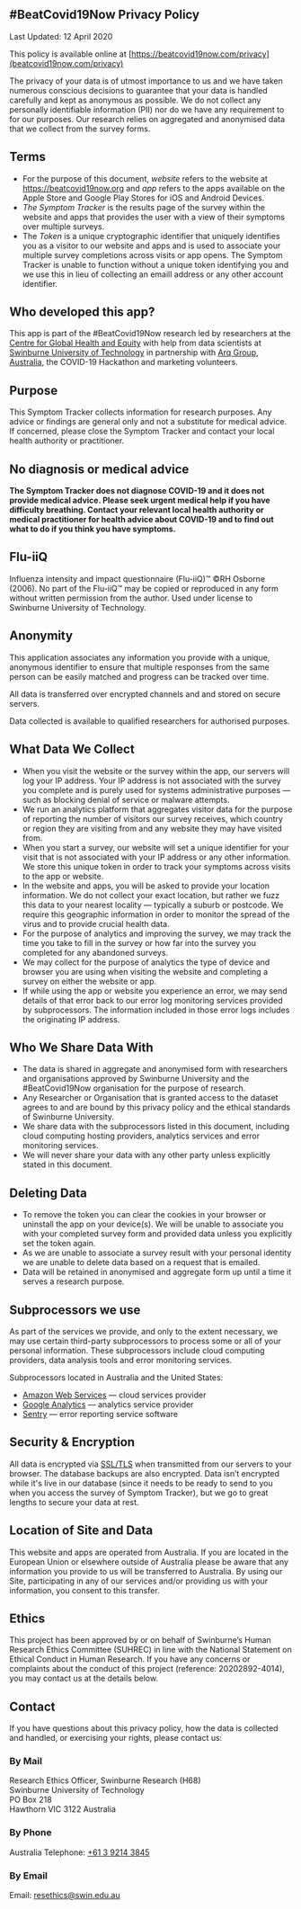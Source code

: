 ## \#BeatCovid19Now Privacy Policy

Last Updated: 12 April 2020

This policy is available online at [https://beatcovid19now.com/privacy](beatcovid19now.com/privacy)

The privacy of your data is of utmost importance to us and we have taken numerous conscious decisions to guarantee that your data is handled carefully and kept as anonymous as possible. We do not collect any personally identifiable information (PII) nor do we have any requirement to for our purposes. Our research relies on aggregated and anonymised data that we collect from the survey forms.

## Terms

* For the purpose of this document, _website_ refers to the website at https://beatcovid19now.org and _app_ refers to the apps available on the Apple Store and Google Play Stores for iOS and Android Devices.
* _The Symptom Tracker_ is the results page of the survey within the website and apps that provides the user with a view of their symptoms over multiple surveys.
* The _Token_ is a unique cryptographic identifier that uniquely identifies you as a visitor to our website and apps and is used to associate your multiple survey completions across visits or app opens. The Symptom Tracker is unable to function without a unique token identifying you and we use this in lieu of collecting an emaill address or any other account identifier.

## Who developed this app?

This app is part of the #BeatCovid19Now research led by researchers at the [Centre for Global Health and Equity](https://www.swinburne.edu.au/research/global-health-equity/) with help from data scientists at [Swinburne University of Technology](https://www.swinburne.edu.au/) in partnership with [Arq Group, Australia](https://arq.group/), the COVID-19 Hackathon and marketing volunteers.

## Purpose

This Symptom Tracker collects information for research purposes. Any advice or findings are general only and not a substitute for medical advice. If concerned, please close the Symptom Tracker and contact your local health authority or practitioner.

## No diagnosis or medical advice

**The Symptom Tracker does not diagnose COVID-19 and it does not provide medical advice. Please seek urgent medical help if you have difficulty breathing. Contact your relevant local health authority or medical practitioner for health advice about COVID-19 and to find out what to do if you think you have symptoms.**

## Flu-iiQ
Influenza intensity and impact questionnaire (Flu-iiQ)™ ©RH Osborne (2006). No part of the Flu-iiQ™ may be copied or reproduced in any form without written permission from the author. Used under license to Swinburne University of Technology.

## Anonymity

This application associates any information you provide with a unique, anonymous identifier to ensure that multiple responses from the same person can be easily matched and progress can be tracked over time.

All data is transferred over encrypted channels and and stored on secure servers.

Data collected is available to qualified researchers for authorised purposes.

## What Data We Collect

* When you visit the website or the survey within the app, our servers will log your IP address. Your IP address is not associated with the survey you complete and is purely used for systems administrative purposes — such as blocking denial of service or malware attempts.
* We run an analytics platform that aggregates visitor data for the purpose of reporting the number of visitors our survey receives, which country or region they are visiting from and any website they may have visited from.
* When you start a survey, our website will set a unique identifier for your visit that is not associated with your IP address or any other information. We store this unique token in order to track your symptoms across visits to the app or website.
* In the website and apps, you will be asked to provide your location information. We do not collect your exact location, but rather we fuzz this data to your nearest locality — typically a suburb or postcode. We require this geographic information in order to monitor the spread of the virus and to provide crucial health data.
* For the purpose of analytics and improving the survey, we may track the time you take to fill in the survey or how far into the survey you completed for any abandoned surveys.
* We may collect for the purpose of analytics the type of device and browser you are using when visiting the website and completing a survey on either the website or app.
* If while using the app or website you experience an error, we may send details of that error back to our error log monitoring services provided by subprocessors. The information included in those error logs includes the originating IP address.

## Who We Share Data With

* The data is shared in aggregate and anonymised form with researchers and organisations approved by Swinburne University and the #BeatCovid19Now organisation for the purpose of research.
* Any Researcher or Organisation that is granted access to the dataset agrees to and are bound by this privacy policy and the ethical standards of Swinburne University.
* We share data with the subprocessors listed in this document, including cloud computing hosting providers, analytics services and error monitoring services.
* We will never share your data with any other party unless explicitly stated in this document.

## Deleting Data

* To remove the token you can clear the cookies in your browser or uninstall the app on your device(s). We will be unable to associate you with your completed survey form and provided data unless you explicitly set the token again.
* As we are unable to associate a survey result with your personal identity we are unable to delete data based on a request that is emailed.
* Data will be retained in anonymised and aggregate form up until a time it serves a research purpose.

## Subprocessors we use

As part of the services we provide, and only to the extent necessary, we may use certain third-party subprocessors to process some or all of your personal information. These subprocessors include cloud computing providers, data analysis tools and error monitoring services.

Subprocessors located in Australia and the United States:
* [Amazon Web Services](https://aws.amazon.com/) — cloud services provider
* [Google Analytics](https://analytics.google.com) — analytics service provider
* [Sentry](https://www.sentry.io/) — error reporting service software

## Security & Encryption

All data is encrypted via [SSL/TLS](https://en.wikipedia.org/wiki/Transport_Layer_Security) when transmitted from our servers to your browser. The database backups are also encrypted. Data isn’t encrypted while it's live in our database (since it needs to be ready to send to you when you access the survey of Symptom Tracker), but we go to great lengths to secure your data at rest.

## Location of Site and Data

This website and apps are operated from Australia. If you are located in the European Union or elsewhere outside of Australia please be aware that any information you provide to us will be transferred to Australia. By using our Site, participating in any of our services and/or providing us with your information, you consent to this transfer.

## Ethics

This project has been approved by or on behalf of Swinburne’s Human Research Ethics Committee (SUHREC) in line with the National Statement on Ethical Conduct in Human Research. If you have any concerns or complaints about the conduct of this project (reference: 20202892-4014), you may contact us at the details below.


## Contact

If you have questions about this privacy policy, how the data is collected and handled, or exercising your rights, please contact us:

### By Mail

Research Ethics Officer, Swinburne Research (H68)<br>
Swinburne University of Technology<br>
PO Box 218<br>
Hawthorn VIC 3122 Australia

### By Phone

Australia Telephone: [+61 3 9214 3845](callto:+61392143845)

### By Email

Email: [resethics@swin.edu.au](mailto:resethics@swin.edu.au)

